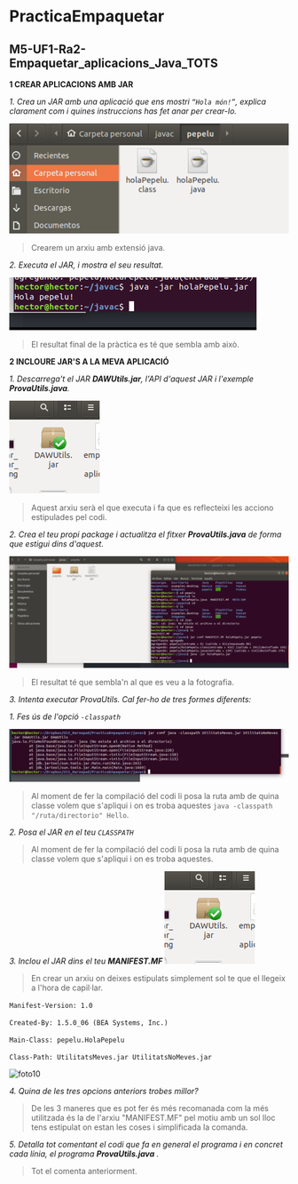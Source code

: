 # PracticaEmpaquetar

## M5-UF1-Ra2-Empaquetar_aplicacions_Java_TOTS ##

**1 CREAR APLICACIONS AMB JAR**

_1. Crea un JAR amb una aplicació que ens mostri ```“Hola món!”```, explica clarament com i quines instruccions has fet anar per crear-lo._

![foto1](/fotos/foto1.png)
>Crearem un arxiu amb extensió java.

_2. Executa el JAR, i mostra el seu resultat._

![foto2](/fotos/foto2.png)
>El resultat final de la pràctica es té que sembla amb això.

**2 INCLOURE JAR'S A LA MEVA APLICACIÓ**

_1. Descarrega't el JAR **DAWUtils.jar**, l'API d'aquest JAR i l'exemple **ProvaUtils.java**._

![foto3](/fotos/foto3.png)
>Aquest arxiu serà el que executa i fa que es reflecteixi les acciono estipulades pel codi.

_2. Crea el teu propi package i actualitza el fitxer **ProvaUtils.java** de forma que estigui dins d'aquest._

![foto8](/fotos/foto8.png)
>El resultat té que sembla'n al que es veu a la fotografia.

_3. Intenta executar ProvaUtils. Cal fer-ho de tres formes diferents:_

  _1. Fes ús de l'opció ```-classpath```_

![foto9](/fotos/foto9.png)

>Al moment de fer la compilació del codi li posa la ruta amb de quina classe volem que s'apliqui i on es troba aquestes ```java -classpath "/ruta/directorio" Hello```.

  _2. Posa el JAR en el teu ```CLASSPATH```_

>Al moment de fer la compilació del codi li posa la ruta amb de quina classe volem que s'apliqui i on es troba aquestes.

  _3. Inclou el JAR dins el teu **MANIFEST.MF**_
  ![foto3](/fotos/foto3.png)

>En crear un arxiu on deixes estipulats simplement sol te que el llegeix a l'hora de capil·lar.

```Manifest-Version: 1.0```

```Created-By: 1.5.0_06 (BEA Systems, Inc.)```

```Main-Class: pepelu.HolaPepelu```

```Class-Path: UtilitatsMeves.jar UtilitatsNoMeves.jar```

![foto10](/fotos/foto10.png)

_4. Quina de les tres opcions anteriors trobes millor?_

>De les 3 maneres que es pot fer és més recomanada com la més utilitzada és la de l'arxiu "MANIFEST.MF" pel motiu amb un sol lloc tens estipulat on estan les coses i simplificada la comanda.

_5. Detalla tot comentant el codi que fa en general el programa i en concret cada línia, el programa **ProvaUtils.java** ._

>Tot el comenta anteriorment.
